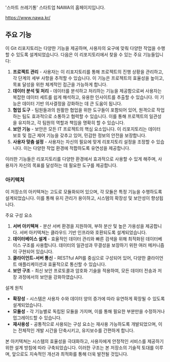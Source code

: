 '스마트 쓰레기통' 스타트업 NAWA의 홈페이지입니다.

<https://www.nawa.kr/>


## 주요 기능

이 Git 리포지토리는 다양한 기능을 제공하며, 사용자의 요구에 맞춰 다양한 작업을 수행할 수 있도록 설계되었습니다. 다음은 이 리포지토리에서 찾을 수 있는 주요 기능들입니다:

1.  **프로젝트 관리** - 사용자는 이 리포지토리를 통해 프로젝트의 진행 상황을 관리하고, 각 단계의 세부 사항을 추적할 수 있습니다. 이 기능은 프로젝트의 효율성을 높이고, 목표 달성을 위한 체계적인 접근을 가능하게 합니다.
2.  **데이터 분석 및 처리** - 데이터를 분석하고 처리하는 기능을 제공함으로써 사용자는 복잡한 데이터 세트를 쉽게 해석하고, 유용한 인사이트를 추출할 수 있습니다. 이 기능은 데이터 기반 의사결정을 강화하는 데 큰 도움이 됩니다.
3.  **협업 도구** - 팀원들과의 원활한 협업을 위한 도구들이 포함되어 있어, 원격으로 작업하는 팀도 효과적으로 소통하고 협력할 수 있습니다. 이를 통해 프로젝트의 일관성을 유지하고, 각 팀원의 역할과 책임을 명확히 할 수 있습니다.
4.  **보안 기능** - 보안은 모든 IT 프로젝트의 핵심 요소입니다. 이 리포지토리는 데이터 보호 및 접근 제어 기능을 갖추고 있어, 민감한 정보의 안전을 보장합니다.
5.  **사용자 맞춤 설정** - 사용자는 자신의 필요에 맞게 리포지토리 설정을 조정할 수 있습니다. 이는 다양한 작업 환경에 적합하도록 유연성을 제공합니다.

이러한 기능들은 리포지토리를 다양한 환경에서 효과적으로 사용할 수 있게 해주며, 사용자가 자신의 목표를 달성하는 데 필요한 도구를 제공합니다.

### 아키텍쳐

이 저장소의 아키텍쳐는 고도로 모듈화되어 있으며, 각 모듈은 특정 기능을 수행하도록 설계되었습니다. 이를 통해 유지 관리가 용이하고, 시스템의 확장성 및 보안성이 향상됩니다.

주요 구성 요소

1.  **서버 아키텍쳐** - 분산 서버 환경을 지원하여, 부하 분산 및 높은 가용성을 제공합니다. 서버 아키텍쳐는 클라우드 기반 인프라와 호환되도록 설계되었습니다.
2.  **데이터베이스 설계** - 효율적인 데이터 관리와 빠른 검색을 위해 최적화된 데이터베이스 구조를 사용합니다. 데이터의 일관성과 무결성을 보장하기 위한 여러 메커니즘이 구현되어 있습니다.
3.  **클라이언트-서버 통신** - RESTful API를 중심으로 구성되어 있어, 다양한 클라이언트 애플리케이션과 효율적으로 통신할 수 있습니다.
4.  **보안 구조** - 최신 보안 프로토콜과 암호화 기술을 적용하여, 모든 데이터 전송과 저장 과정에서의 보안을 강화하였습니다.

설계 원칙

*   **확장성** - 시스템은 사용자 수와 데이터 양의 증가에 따라 유연하게 확장될 수 있도록 설계되었습니다.
*   **모듈성** - 각 기능별로 독립된 모듈을 가지며, 이를 통해 필요한 부분만을 수정하거나 업그레이드할 수 있습니다.
*   **재사용성** - 공통적으로 사용되는 구성 요소는 재사용 가능하도록 개발되었으며, 이는 전체적인 개발 시간을 단축시키고, 유지보수를 간편하게 합니다.

본 아키텍쳐는 시스템의 효율성을 극대화하고, 사용자에게 안정적인 서비스를 제공하기 위한 설계 방침에 따라 구축되었습니다. 이러한 구조는 본 저장소의 기술적 토대를 이루며, 앞으로도 지속적인 개선과 최적화를 통해 더욱 발전될 것입니다.
